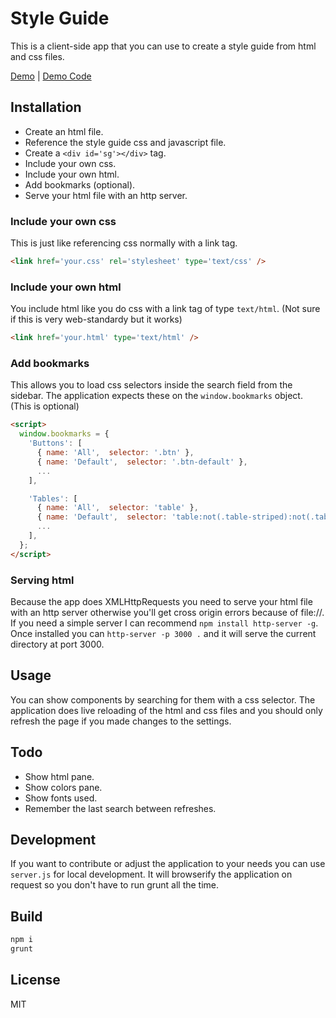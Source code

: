 # Style Guide

This is a client-side app that you can use to create a style guide from html and css files. 

[Demo](http://style-guide.friendly-stranger.com/demo.html) | [Demo Code](http://github.com/enome/style-guide-demo)

## Installation

- Create an html file.
- Reference the style guide css and javascript file.
- Create a `<div id='sg'></div>` tag.
- Include your own css.
- Include your own html.
- Add bookmarks (optional).
- Serve your html file with an http server.

### Include your own css

This is just like referencing css normally with a link tag.

```html
<link href='your.css' rel='stylesheet' type='text/css' />
```

### Include your own html

You include html like you do css with a link tag of type `text/html`. (Not sure if this is very web-standardy but it works)

```html
<link href='your.html' type='text/html' />
```

### Add bookmarks

This allows you to load css selectors inside the search field from the sidebar. The application expects these on the `window.bookmarks` object. (This is optional)

```html
<script>
  window.bookmarks = {
    'Buttons': [ 
      { name: 'All',  selector: '.btn' },
      { name: 'Default',  selector: '.btn-default' },
      ...
    ],

    'Tables': [ 
      { name: 'All',  selector: 'table' },
      { name: 'Default',  selector: 'table:not(.table-striped):not(.table-bordered)' },
      ...
    ],
  };
</script>
```

### Serving html

Because the app does XMLHttpRequests you need to serve your html file with an http server otherwise you'll get cross origin errors because of file://. If you need a simple server I can recommend `npm install http-server -g`. Once installed you can `http-server -p 3000 .` and it will serve the current directory at port 3000.

## Usage

You can show components by searching for them with a css selector. The application does live reloading of the html and css files and you should only refresh the page if you made changes to the settings.

## Todo

- Show html pane.
- Show colors pane.
- Show fonts used.
- Remember the last search between refreshes.

## Development

If you want to contribute or adjust the application to your needs you can use `server.js` for local development. It will browserify the application on request so you don't have to run grunt all the time.

## Build

```sh
npm i
grunt
```

## License

MIT
